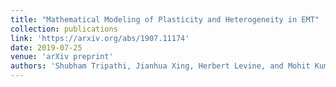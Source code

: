 ```yaml
---
title: "Mathematical Modeling of Plasticity and Heterogeneity in EMT"
collection: publications
link: 'https://arxiv.org/abs/1907.11174'
date: 2019-07-25
venue: 'arXiv preprint'
authors: 'Shubham Tripathi, Jianhua Xing, Herbert Levine, and Mohit Kumar Jolly'
---
```

